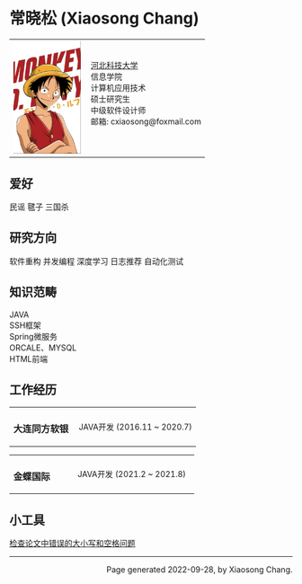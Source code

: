 <html xmlns="http://www.w3.org/1999/xhtml" xml:lang="en">
<head>
<meta name="generator" content="jemdoc, see http://jemdoc.jaboc.net/" />
<meta http-equiv="Content-Type" content="text/html;charset=utf-8" />
<link rel="stylesheet" href="jemdoc.css" type="text/css" />
</head>
<body>
<div id="layout-content">
<div id="toptitle">
<h1>常晓松 (Xiaosong Chang)</h1>
</div>
<table class="imgtable"><tr><td>
<img src="123.png" alt="alt text" width="120px" />&nbsp;</td>
<td align="left">
  <a href="https://www.hebust.edu.cn/">河北科技大学</a> <br />
  信息学院 <br />
 计算机应用技术<br />
  硕士研究生<br />
  中级软件设计师<br />
邮箱: cxiaosong@foxmail.com <br />
<br />
</td></tr></table>
    <h2>爱好</h2>
<p>民谣 毽子 三国杀</p>
  <h2>研究方向</h2>
<p>软件重构 并发编程 深度学习 日志推荐 自动化测试</p>
 <h2>知识范畴</h2>
<p>JAVA<br />
SSH框架<br />
Spring微服务<br />
ORCALE、MYSQL<br />
HTML前端<br />
</p>
<h2>工作经历</h2>
<table class="imgtable1">
  <tr>  
  <td><h3>大连同方软银&nbsp;</h3></td>
  <td align="left">JAVA开发 (2016.11 ~ 2020.7)</td>
  </tr>
</table>
<table class="imgtable2">
    <tr> 
    <td><h3>金蝶国际&nbsp;&nbsp;&nbsp;&nbsp;&nbsp;&nbsp;&nbsp;&nbsp;</h3></td>
    <td align="left">JAVA开发 (2021.2 ~ 2021.8)&nbsp;&nbsp;</td>
    </tr>
</table>
<h2>小工具</h2>
<a href="./作用：使用自动机识别论文中的错误的大小写以及空格问题.html">检查论文中错误的大小写和空格问题</a> <br />
<div id="footer">
<hr />
<div id="footer-text" align="right">
Page generated 2022-09-28, by Xiaosong Chang.
</div>
</div>
</div>
</body>
</html>
